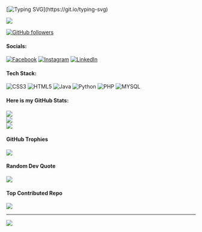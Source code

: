 [![Typing SVG](https://readme-typing-svg.herokuapp.com?font=Deanicked=7AF79A&size=30&lines=Hey!+It's+Maruf!;I'm+a+learning+developer...;CRAZY+fan+of+Web+Application+Development;And+I'm+a+workaholic+person;looking+to+contribute;)](https://git.io/typing-svg)

<img src="https://profile-counter.glitch.me/fazlul-karim-maruf/count.svg">

[![GitHub followers](https://img.shields.io/github/followers/fazlul-karim-maruf.svg?style=social&label=Followers)]( https://github.com/Fazlul-Karim-Maruf?tab=followers)



#### Socials:
[![Facebook](https://img.shields.io/badge/Facebook-%231877F2.svg?logo=Facebook&logoColor=white)]( https://www.facebook.com/fk.maruf.94) [![Instagram](https://img.shields.io/badge/Instagram-%23E4405F.svg?logo=Instagram&logoColor=white)](https://www.instagram.com/fk.maruf.94/) [![LinkedIn](https://img.shields.io/badge/LinkedIn-%230077B5.svg?logo=linkedin&logoColor=white)](https://www.linkedin.com/in/fazlul-karim-maruf-4b0480312/) 

#### Tech Stack:
![CSS3](https://img.shields.io/badge/css3-%231572B6.svg?style=for-the-badge&logo=css3&logoColor=white) ![HTML5](https://img.shields.io/badge/html5-%23E34F26.svg?style=for-the-badge&logo=html5&logoColor=white) ![Java](https://img.shields.io/badge/java-%23ED8B00.svg?style=for-the-badge&logo=openjdk&logoColor=white) ![Python](https://img.shields.io/badge/python-3670A0?style=for-the-badge&logo=python&logoColor=ffdd54) ![PHP](  https://www.php.net//images/logos/php-icon-white.gif?style=for-the-badge&logo=openjdk&logoColor=white) ![MYSQL](  https://img.shields.io/badge/mysql-%231572B6.svg?style=for-the-badge&logo=sql&logoColor=white)
#### Here is my GitHub Stats:
![](https://github-readme-stats.vercel.app/api?username=fazlul-karim-maruf&theme=dark&hide_border=false&include_all_commits=true&count_private=true)<br/>
![](https://github-readme-streak-stats.herokuapp.com/?user=fazlul-karim-maruf&theme=dark&hide_border=false)<br/>
![](https://github-readme-stats.vercel.app/api/top-langs/?username=fazlul-karim-maruf&theme=dark&hide_border=false&include_all_commits=true&count_private=true&layout=compact)

#### GitHub Trophies
![](https://github-profile-trophy.vercel.app/?username=fazlul-karim-maruf&theme=radical&no-frame=false&no-bg=false&margin-w=4)

#### Random Dev Quote
![](https://quotes-github-readme.vercel.app/api?type=horizontal&theme=radical)

#### Top Contributed Repo
![](https://github-contributor-stats.vercel.app/api?username=fazlul-karim-maruf&limit=5&theme=swift&combine_all_yearly_contributions=true)

---
[![](https://visitcount.itsvg.in/api?id=fazlul-karim-maruf&icon=0&color=2)](https://visitcount.itsvg.in)
